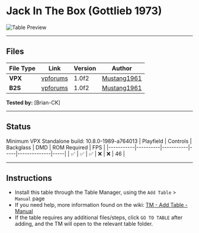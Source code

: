 ﻿# Jack In The Box (Gottlieb 1973)

![Table Preview](../../images/vpx-jackinthebox-preview.png)

---

## Files
| File Type | Link | Version | Author | 
|-----------|--------|----------|--------------|
| **VPX** | [vpforums](https://www.vpforums.org/index.php?app=downloads&showfile=16623) | 1.0f2 | [Mustang1961](https://www.vpforums.org/index.php?showuser=101607) |
| **B2S** |  [vpforums](https://www.vpforums.org/index.php?app=downloads&showfile=16623) | 1.0f2 | [Mustang1961](https://www.vpforums.org/index.php?showuser=101607) |


**Tested by:** [Brian-CK]

---

## Status 
Minimum VPX Standalone build: 10.8.0-1989-a764013
| Playfield | Controls | Backglass | DMD | ROM Required | FPS | 
|-----------|----------|-----------|-----|--------------|-----|
| :white_check_mark: | :white_check_mark: | :white_check_mark:  | :x:  | :x: | 46 |

---

## Instructions

- Install this table through the Table Manager, using the `Add Table` > `Manual` page
- If you need help, more information found on the wiki: [TM - Add Table - Manual](https://github.com/LegendsUnchained/vpx-standalone-alp4k/wiki/%5B04%5D-%F0%9F%A7%A1-TM-%E2%80%90-Other-Features#add-table---manual)
- If the table requires any additional files/steps, click `GO TO TABLE` after adding, and the TM will open to the relevant table folder.

